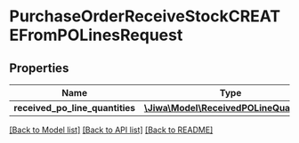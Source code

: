 # PurchaseOrderReceiveStockCREATEFromPOLinesRequest

## Properties
Name | Type | Description | Notes
------------ | ------------- | ------------- | -------------
**received_po_line_quantities** | [**\Jiwa\Model\ReceivedPOLineQuantity[]**](ReceivedPOLineQuantity.md) |  | [optional] 

[[Back to Model list]](../README.md#documentation-for-models) [[Back to API list]](../README.md#documentation-for-api-endpoints) [[Back to README]](../README.md)


